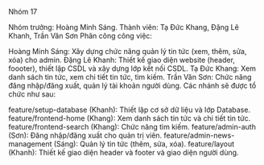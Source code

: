 Nhóm 17

Nhóm trưởng: Hoàng Minh Sáng.
Thành viên: Tạ Đức Khang, Đặng Lê Khanh, Trần Văn Sơn
Phân công công việc:

Hoàng Minh Sáng: Xây dựng chức năng quản lý tin tức (xem, thêm, sửa, xóa) cho admin.
Đặng Lê Khanh: Thiết kế giao diện website (header, foooter), thiết lập CSDL và xây dựng lớp kết nối CSDL.
Tạ Đức Khang: Xem danh sách tin tức, xem chi tiết tin tức, tìm kiếm.
Trần Văn Sơn: Chức năng đăng nhập/đăng xuất, quản lý tài khoản người dùng.
Các nhánh sẽ được tổ chức như sau:

feature/setup-database (Khanh): Thiết lập cơ sở dữ liệu và lớp Database.
feature/frontend-home (Khang): Xem danh sách tin tức và chi tiết tin tức.
feature/frontend-search (Khang): Chức năng tìm kiếm.
feature/admin-auth (Sơn): Đăng nhập/đăng xuất cho quản trị viên.
feature/admin-news-management (Sáng): Quản lý tin tức (thêm, sửa, xóa).
feature/layout (Khanh): Thiết kế giao diện header và footer và giao diện người dùng.
